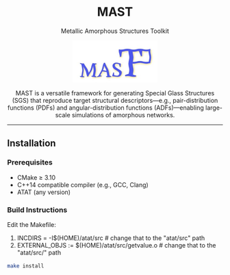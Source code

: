 <div align="center">
  
# MAST
Metallic Amorphous Structures Toolkit



<p align="center">
  <img src="logo.jpg" alt="MAST Logo" width="200"/>
</p>


<p>
MAST is a versatile framework for generating Special Glass Structures (SGS) that reproduce target structural descriptors—e.g., pair-distribution functions (PDFs) and angular-distribution functions (ADFs)—enabling large-scale simulations of amorphous networks.
</p>

</div>

---

## Installation

### Prerequisites

- CMake ≥ 3.10
- C++14 compatible compiler (e.g., GCC, Clang)
- ATAT (any version)
  
### Build Instructions

Edit the Makefile:
1. INCDIRS    = -I$(HOME)/atat/src    # change that to the "atat/src" path
2. EXTERNAL_OBJS := $(HOME)/atat/src/getvalue.o      # change that to the "atat/src/" path
   
```sh
make install
```
